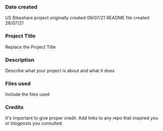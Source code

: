 ### Date created
US Bikeshare project originally created 09/07/21
README file created 26/07/21

### Project Title
Replace the Project Title

### Description
Describe what your project is about and what it does

### Files used
Include the files used

### Credits
It's important to give proper credit. Add links to any repo that inspired you or blogposts you consulted.

